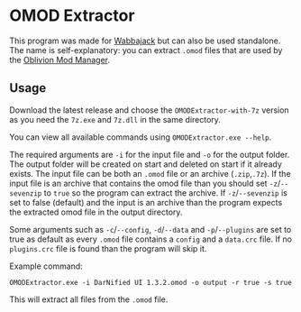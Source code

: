# OMOD Extractor

This program was made for [Wabbajack](https://github.com/halgari/wabbajack) but can also be used standalone.
The name is self-explanatory: you can extract `.omod` files that are used by the [Oblivion Mod Manager](https://www.nexusmods.com/oblivion/mods/2097).

## Usage

Download the latest release and choose the `OMODExtractor-with-7z` version as you need the `7z.exe` and `7z.dll` in the same directory.

You can view all available commands using `OMODExtractor.exe --help`.

The required arguments are `-i` for the input file and `-o` for the output folder. The output folder will be created on start and deleted on start if it already exists. The input file can be both an `.omod` file or an archive (`.zip`,`.7z`). If the input file is an archive that contains the omod file than you should set `-z`/`--sevenzip` to `true` so the program can extract the archive. If `-z`/`--sevenzip` is set to false (default) and the input is an archive than the program expects the extracted omod file in the output directory.

Some arguments such as `-c`/`--config`, `-d`/`--data` and `-p`/`--plugins` are set to true as default as every `.omod` file contains a `config` and a `data.crc` file. If no `plugins.crc` file is found than the program will skip it.

Example command:

`OMODExtractor.exe -i DarNified UI 1.3.2.omod -o output -r true -s true`

This will extract all files from the `.omod` file.
